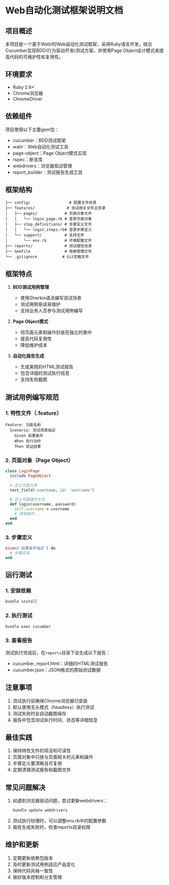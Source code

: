 # Web自动化测试框架说明文档

## 项目概述
本项目是一个基于Watir的Web自动化测试框架，采用Ruby语言开发，结合Cucumber实现BDD(行为驱动开发)测试方案，并使用Page Object设计模式来提高代码的可维护性和复用性。

## 环境要求
- Ruby 2.6+
- Chrome浏览器
- ChromeDriver

## 依赖组件
项目使用以下主要gem包：
- cucumber：BDD测试框架
- watir：Web自动化测试工具
- page-object：Page Object模式实现
- rspec：断言库
- webdrivers：浏览器驱动管理
- report_builder：测试报告生成工具

## 框架结构
```
├── config/                 # 配置文件目录
├── features/              # 测试相关文件主目录
│   ├── pages/            # 页面对象文件
│   │   └── login_page.rb # 登录页面对象
│   ├── step_definitions/ # 步骤定义文件
│   │   └── login_steps.rb# 登录步骤定义
│   └── support/          # 支持文件
│       └── env.rb        # 环境配置文件
├── reports/              # 测试报告目录
├── Gemfile               # 依赖管理文件
└── .gitignore           # Git忽略文件
```

## 框架特点
1. **BDD测试用例管理**
   - 使用Gherkin语法编写测试场景
   - 测试用例易读易维护
   - 支持业务人员参与测试用例编写

2. **Page Object模式**
   - 将页面元素和操作封装在独立的类中
   - 提高代码复用性
   - 降低维护成本

3. **自动化报告生成**
   - 生成美观的HTML测试报告
   - 包含详细的测试执行信息
   - 支持失败截图

## 测试用例编写规范

### 1. 特性文件（.feature）
```gherkin
Feature: 功能名称
  Scenario: 测试场景描述
    Given 前置条件
    When 执行动作
    Then 验证结果
```

### 2. 页面对象（Page Object）
```ruby
class LoginPage
  include PageObject
  
  # 定义页面元素
  text_field(:username, id: 'username')
  
  # 定义页面操作方法
  def login(username, password)
    self.username = username
    # 其他操作...
  end
end
```

### 3. 步骤定义
```ruby
Given('前置条件描述') do
  # 步骤实现
end
```

## 运行测试

### 1. 安装依赖
```bash
bundle install
```

### 2. 执行测试
```bash
bundle exec cucumber
```

### 3. 查看报告
测试执行完成后，在`reports`目录下会生成以下报告：
- cucumber_report.html：详细的HTML测试报告
- cucumber.json：JSON格式的原始测试数据

## 注意事项
1. 测试执行前确保Chrome浏览器已安装
2. 默认使用无头模式（headless）执行测试
3. 测试失败时会自动截图保存
4. 报告中包含测试执行时间、状态等详细信息

## 最佳实践
1. 保持特性文件的简洁和可读性
2. 页面对象中只放与页面相关的元素和操作
3. 步骤定义要清晰且可复用
4. 定期清理测试报告和截图文件

## 常见问题解决
1. 如遇到浏览器驱动问题，尝试更新webdrivers：
   ```bash
   bundle update webdrivers
   ```
2. 测试执行较慢时，可以调整env.rb中的配置参数
3. 报告生成失败时，检查reports目录权限

## 维护和更新
1. 定期更新依赖包版本
2. 及时更新测试用例适应产品变化
3. 保持代码风格一致性
4. 做好版本控制和分支管理